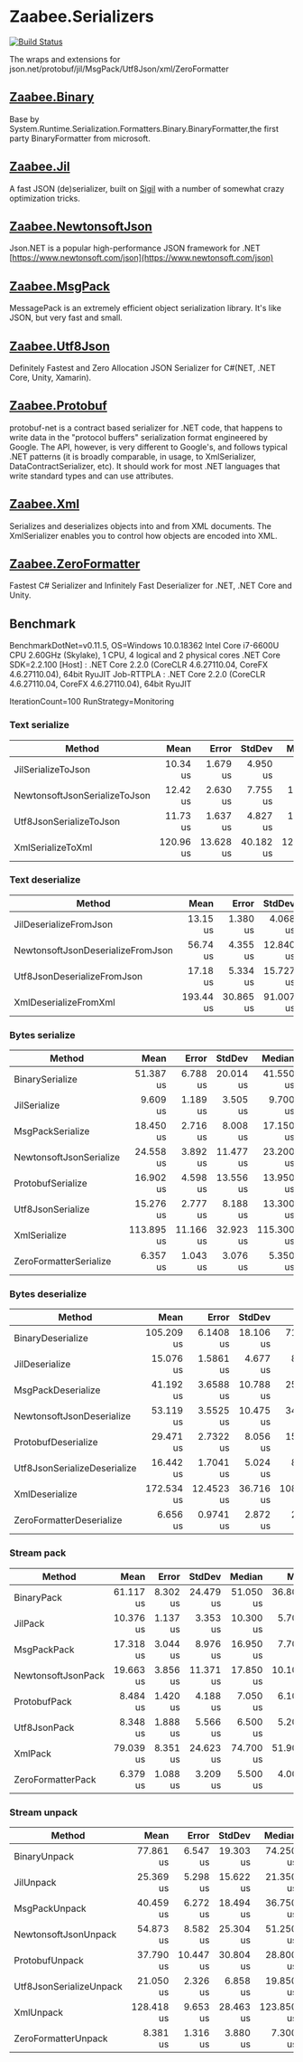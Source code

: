 # Zaabee.Serializers

[![Build Status](https://dev.azure.com/Zaabee/Zaabee/_apis/build/status/Mutuduxf.Zaabee.Serializers?branchName=master)](https://dev.azure.com/Zaabee/Zaabee/_build/latest?definitionId=1&branchName=master)

The wraps and extensions for json.net/protobuf/jil/MsgPack/Utf8Json/xml/ZeroFormatter

## [Zaabee.Binary](https://github.com/Mutuduxf/Zaabee.Serializers/tree/master/Zaabee.Binary)

Base by System.Runtime.Serialization.Formatters.Binary.BinaryFormatter,the first party BinaryFormatter from microsoft.

## [Zaabee.Jil](https://github.com/Mutuduxf/Zaabee.Serializers/tree/master/Zaabee.Jil)

A fast JSON (de)serializer, built on [Sigil](https://github.com/kevin-montrose/Sigil) with a number of somewhat crazy optimization tricks.

## [Zaabee.NewtonsoftJson](https://github.com/Mutuduxf/Zaabee.Serializers/tree/master/Zaabee.NewtonsoftJson)

Json.NET is a popular high-performance JSON framework for .NET [https://www.newtonsoft.com/json](https://www.newtonsoft.com/json)

## [Zaabee.MsgPack](https://github.com/Mutuduxf/Zaabee.Serializers/tree/master/Zaabee.MsgPack)

MessagePack is an extremely efficient object serialization library. It's like JSON, but very fast and small.

## [Zaabee.Utf8Json](https://github.com/Mutuduxf/Zaabee.Serializers/tree/master/Zaabee.Utf8Json)

Definitely Fastest and Zero Allocation JSON Serializer for C#(NET, .NET Core, Unity, Xamarin).

## [Zaabee.Protobuf](https://github.com/Mutuduxf/Zaabee.Serializers/tree/master/Zaabee.Protobuf)

protobuf-net is a contract based serializer for .NET code, that happens to write data in the "protocol buffers" serialization format engineered by Google. The API, however, is very different to Google's, and follows typical .NET patterns (it is broadly comparable, in usage, to XmlSerializer, DataContractSerializer, etc). It should work for most .NET languages that write standard types and can use attributes.

## [Zaabee.Xml](https://github.com/Mutuduxf/Zaabee.Serializers/tree/master/Zaabee.Xml)

Serializes and deserializes objects into and from XML documents. The XmlSerializer enables you to control how objects are encoded into XML.

## [Zaabee.ZeroFormatter](https://github.com/Mutuduxf/Zaabee.Serializers/tree/master/Zaabee.ZeroFormatter)

Fastest C# Serializer and Infinitely Fast Deserializer for .NET, .NET Core and Unity.

## Benchmark

BenchmarkDotNet=v0.11.5, OS=Windows 10.0.18362
Intel Core i7-6600U CPU 2.60GHz (Skylake), 1 CPU, 4 logical and 2 physical cores
.NET Core SDK=2.2.100
  [Host]     : .NET Core 2.2.0 (CoreCLR 4.6.27110.04, CoreFX 4.6.27110.04), 64bit RyuJIT
  Job-RTTPLA : .NET Core 2.2.0 (CoreCLR 4.6.27110.04, CoreFX 4.6.27110.04), 64bit RyuJIT

IterationCount=100  RunStrategy=Monitoring

### Text serialize

|                        Method |      Mean |     Error |    StdDev |     Median |       Min |       Max | Allocated |
|------------------------------ |----------:|----------:|----------:|-----------:|----------:|----------:|----------:|
|            JilSerializeToJson |  10.34 us |  1.679 us |  4.950 us |   9.450 us |  5.200 us |  44.20 us |     920 B |
| NewtonsoftJsonSerializeToJson |  12.42 us |  2.630 us |  7.755 us |  10.050 us |  9.200 us |  70.70 us |    1760 B |
|       Utf8JsonSerializeToJson |  11.73 us |  1.637 us |  4.827 us |  10.600 us |  5.600 us |  33.50 us |     272 B |
|             XmlSerializeToXml | 120.96 us | 13.628 us | 40.182 us | 120.750 us | 55.800 us | 348.30 us |   12368 B |

### Text deserialize

|                            Method |      Mean |     Error |    StdDev |       Min |       Max |    Median | Allocated |
|---------------------------------- |----------:|----------:|----------:|----------:|----------:|----------:|----------:|
|            JilDeserializeFromJson |  13.15 us |  1.380 us |  4.068 us |  6.000 us |  32.80 us |  13.60 us |     192 B |
| NewtonsoftJsonDeserializeFromJson |  56.74 us |  4.355 us | 12.840 us | 24.900 us | 116.40 us |  56.60 us |    2960 B |
|       Utf8JsonDeserializeFromJson |  17.18 us |  5.334 us | 15.727 us |  7.700 us | 154.20 us |  14.10 us |     248 B |
|             XmlDeserializeFromXml | 193.44 us | 30.865 us | 91.007 us | 93.000 us | 599.10 us | 169.65 us |    8864 B |

### Bytes serialize

|                  Method |       Mean |     Error |    StdDev |     Median |       Min |       Max | Allocated |
|------------------------ |-----------:|----------:|----------:|-----------:|----------:|----------:|----------:|
|         BinarySerialize |  51.387 us |  6.788 us | 20.014 us |  41.550 us | 33.100 us | 140.70 us |    7904 B |
|            JilSerialize |   9.609 us |  1.189 us |  3.505 us |   9.700 us |  5.400 us |  27.00 us |    1072 B |
|        MsgPackSerialize |  18.450 us |  2.716 us |  8.008 us |  17.150 us |  8.500 us |  58.70 us |     856 B |
| NewtonsoftJsonSerialize |  24.558 us |  3.892 us | 11.477 us |  23.200 us | 11.200 us | 113.60 us |    1904 B |
|       ProtobufSerialize |  16.902 us |  4.598 us | 13.556 us |  13.950 us |  8.000 us | 128.80 us |    1712 B |
|       Utf8JsonSerialize |  15.276 us |  2.777 us |  8.188 us |  13.300 us |  7.200 us |  64.50 us |     152 B |
|            XmlSerialize | 113.895 us | 11.166 us | 32.923 us | 115.300 us | 54.200 us | 265.40 us |   11720 B |
|  ZeroFormatterSerialize |   6.357 us |  1.043 us |  3.076 us |   5.350 us |  4.300 us |  28.10 us |     424 B |

### Bytes deserialize

|                       Method |       Mean |      Error |    StdDev |        Min |       Max |     Median | Allocated |
|----------------------------- |-----------:|-----------:|----------:|-----------:|----------:|-----------:|----------:|
|            BinaryDeserialize | 105.209 us |  6.1408 us | 18.106 us |  71.300 us | 191.60 us | 101.700 us |    9736 B |
|               JilDeserialize |  15.076 us |  1.5861 us |  4.677 us |   8.400 us |  34.50 us |  15.150 us |     472 B |
|           MsgPackDeserialize |  41.192 us |  3.6588 us | 10.788 us |  25.500 us | 114.60 us |  38.850 us |     816 B |
|    NewtonsoftJsonDeserialize |  53.119 us |  3.5525 us | 10.475 us |  34.400 us |  88.30 us |  51.500 us |    3216 B |
|          ProtobufDeserialize |  29.471 us |  2.7322 us |  8.056 us |  15.200 us |  56.90 us |  29.550 us |    1488 B |
| Utf8JsonSerializeDeserialize |  16.442 us |  1.7041 us |  5.024 us |   8.900 us |  45.10 us |  16.250 us |      96 B |
|               XmlDeserialize | 172.534 us | 12.4523 us | 36.716 us | 108.000 us | 328.90 us | 178.350 us |    8528 B |
|     ZeroFormatterDeserialize |   6.656 us |  0.9741 us |  2.872 us |   2.900 us |  25.90 us |   6.000 us |     280 B |

### Stream pack

|             Method |      Mean |    Error |    StdDev |    Median |       Min |       Max | Allocated |
|------------------- |----------:|---------:|----------:|----------:|----------:|----------:|----------:|
|         BinaryPack | 61.117 us | 8.302 us | 24.479 us | 51.050 us | 36.800 us | 130.30 us |    7440 B |
|            JilPack | 10.376 us | 1.137 us |  3.353 us | 10.300 us |  5.700 us |  24.10 us |    1144 B |
|        MsgPackPack | 17.318 us | 3.044 us |  8.976 us | 16.950 us |  7.700 us |  85.20 us |     792 B |
| NewtonsoftJsonPack | 19.663 us | 3.856 us | 11.371 us | 17.850 us | 10.100 us | 107.60 us |    2256 B |
|       ProtobufPack |  8.484 us | 1.420 us |  4.188 us |  7.050 us |  6.100 us |  39.80 us |    1648 B |
|       Utf8JsonPack |  8.348 us | 1.888 us |  5.566 us |  6.500 us |  5.200 us |  52.20 us |     224 B |
|            XmlPack | 79.039 us | 8.351 us | 24.623 us | 74.700 us | 51.900 us | 168.40 us |   11384 B |
|  ZeroFormatterPack |  6.379 us | 1.088 us |  3.209 us |  5.500 us |  4.000 us |  28.20 us |     776 B |

### Stream unpack

|                  Method |       Mean |     Error |    StdDev |     Median |       Min |       Max | Allocated |
|------------------------ |-----------:|----------:|----------:|-----------:|----------:|----------:|----------:|
|            BinaryUnpack |  77.861 us |  6.547 us | 19.303 us |  74.250 us | 45.300 us | 146.50 us |    9664 B |
|               JilUnpack |  25.369 us |  5.298 us | 15.622 us |  21.350 us | 10.900 us | 130.80 us |     624 B |
|           MsgPackUnpack |  40.459 us |  6.272 us | 18.494 us |  36.750 us | 16.700 us | 137.90 us |     744 B |
|    NewtonsoftJsonUnpack |  54.873 us |  8.582 us | 25.304 us |  51.250 us | 28.300 us | 171.10 us |    3360 B |
|          ProtobufUnpack |  37.790 us | 10.447 us | 30.804 us |  28.800 us | 12.100 us | 207.80 us |    1416 B |
| Utf8JsonSerializeUnpack |  21.050 us |  2.326 us |  6.858 us |  19.850 us |  7.900 us |  59.10 us |      96 B |
|               XmlUnpack | 128.418 us |  9.653 us | 28.463 us | 123.850 us | 79.600 us | 251.30 us |    8456 B |
|     ZeroFormatterUnpack |   8.381 us |  1.316 us |  3.880 us |   7.300 us |  5.800 us |  36.40 us |     280 B |
